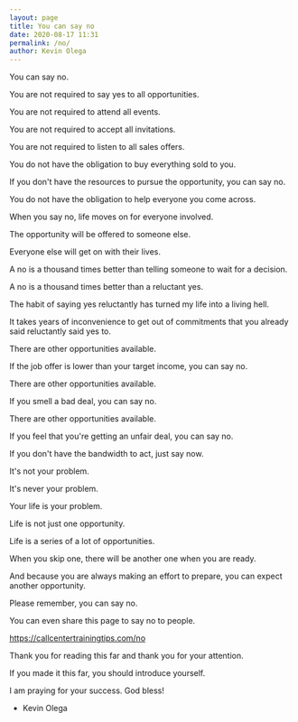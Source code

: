 ```yaml
--- 
layout: page
title: You can say no
date: 2020-08-17 11:31
permalink: /no/ 
author: Kevin Olega 
--- 
```

You can say no.

You are not required to say yes to all opportunities.

You are not required to attend all events.

You are not required to accept all invitations.

You are not required to listen to all sales offers.

You do not have the obligation to buy everything sold to you.

If you don't have the resources to pursue the opportunity, you can say no.

You do not have the obligation to help everyone you come across.

When you say no, life moves on for everyone involved.

The opportunity will be offered to someone else.

Everyone else will get on with their lives.

A no is a thousand times better than telling someone to wait for a decision.

A no is a thousand times better than a reluctant yes.

The habit of saying yes reluctantly has turned my life into a living hell.

It takes years of inconvenience to get out of commitments that you already said reluctantly said yes to.

There are other opportunities available.

If the job offer is lower than your target income, you can say no.

There are other opportunities available.

If you smell a bad deal, you can say no.

There are other opportunities available.

If you feel that you're getting an unfair deal, you can say no.

If you don't have the bandwidth to act, just say now.

It's not your problem.

It's never your problem.

Your life is your problem.

Life is not just one opportunity.

Life is a series of a lot of opportunities.

When you skip one, there will be another one when you are ready.

And because you are always making an effort to prepare, you can expect another opportunity.

Please remember, you can say no.

You can even share this page to say no to people.

https://callcentertrainingtips.com/no

Thank you for reading this far and thank you for your attention.

If you made it this far, you should introduce yourself.

I am praying for your success. God bless!

- Kevin Olega